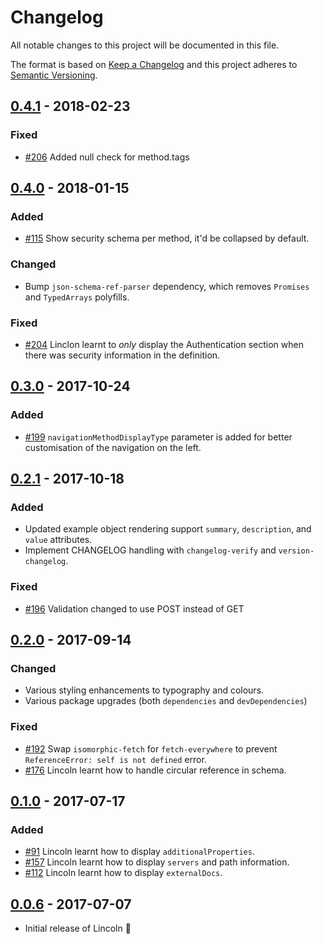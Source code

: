 # Changelog

All notable changes to this project will be documented in this file.

The format is based on [Keep a Changelog](http://keepachangelog.com/) and this project adheres to [Semantic Versioning](http://semver.org/).

## [0.4.1][] - 2018-02-23

### Fixed

- [#206](https://github.com/temando/open-api-renderer/issues/206) Added null check for method.tags

## [0.4.0][] - 2018-01-15

### Added

- [#115](https://github.com/temando/open-api-renderer/issues/115) Show security schema per method, it'd be collapsed by default.

### Changed

- Bump `json-schema-ref-parser` dependency, which removes `Promises` and `TypedArrays` polyfills.

### Fixed

- [#204](https://github.com/temando/open-api-renderer/issues/199) Linclon learnt to _only_ display the Authentication section when there was security information in the definition.

## [0.3.0][] - 2017-10-24

### Added

- [#199](https://github.com/temando/open-api-renderer/issues/199) `navigationMethodDisplayType` parameter is added for better customisation of the navigation on the left.

## [0.2.1][] - 2017-10-18

### Added

- Updated example object rendering support `summary`, `description`, and `value` attributes.
- Implement CHANGELOG handling with `changelog-verify` and `version-changelog`.

### Fixed

- [#196](https://github.com/temando/open-api-renderer/issues/196) Validation changed to use POST instead of GET

## [0.2.0][] - 2017-09-14

### Changed

- Various styling enhancements to typography and colours.
- Various package upgrades (both `dependencies` and `devDependencies`)

### Fixed

- [#192](https://github.com/temando/open-api-renderer/issues/192) Swap `isomorphic-fetch` for `fetch-everywhere` to prevent `ReferenceError: self is not defined` error.
- [#176](https://github.com/temando/open-api-renderer/issues/176) Lincoln learnt how to handle circular reference in schema.

## [0.1.0][] - 2017-07-17

### Added

- [#91](https://github.com/temando/open-api-renderer/issues/91) Lincoln learnt how to display `additionalProperties`.
- [#157](https://github.com/temando/open-api-renderer/issues/157) Lincoln learnt how to display `servers` and path information.
- [#112](https://github.com/temando/open-api-renderer/issues/112) Lincoln learnt how to display `externalDocs`.

## [0.0.6][] - 2017-07-07

- Initial release of Lincoln 🎩

[Unreleased]: https://github.com/temando/open-api-renderer/compare/v0.4.1...HEAD
[0.4.1]: https://github.com/temando/open-api-renderer/compare/v0.4.0...v0.4.1
[0.4.0]: https://github.com/temando/open-api-renderer/compare/v0.3.0...v0.4.0
[0.3.0]: https://github.com/temando/open-api-renderer/compare/v0.2.1...v0.3.0
[0.2.1]: https://github.com/temando/open-api-renderer/compare/v0.2.0...v0.2.1
[0.2.0]: https://github.com/temando/open-api-renderer/compare/v0.1.0...v0.2.0
[0.1.0]: https://github.com/temando/open-api-renderer/compare/v0.0.6...v0.1.0
[0.0.6]: https://github.com/temando/open-api-renderer/tree/v0.0.6

